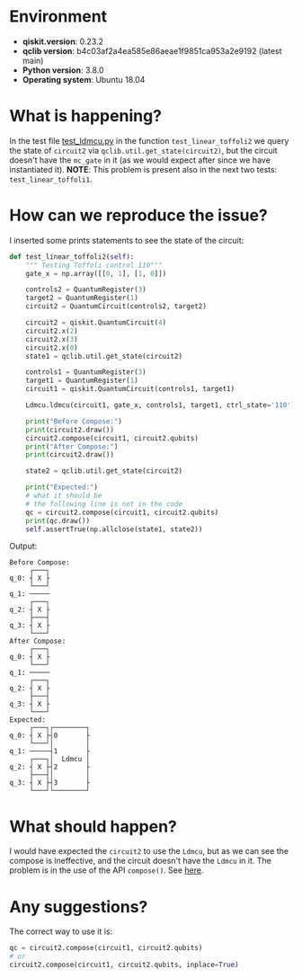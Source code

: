 # Environment

- **qiskit.__version__**: 0.23.2
- **qclib version**: b4c03af2a4ea585e86aeae1f9851ca953a2e9192 (latest main)
- **Python version**: 3.8.0
- **Operating system**: Ubuntu 18.04

# What is happening?
In the test file [test_ldmcu.py](https://github.com/qclib/qclib/blob/master/test/gates/test_ldmcu.py#L85) in the function `test_linear_toffoli2` we query the state of `circuit2` via `qclib.util.get_state(circuit2)`, but the circuit doesn't have the `mc_gate` in it (as we would expect after since we have instantiated it).
**NOTE**: This problem is present also in the next two tests: `test_linear_toffoli1`.

# How can we reproduce the issue?
I inserted some prints statements to see the state of the circuit:
```python
def test_linear_toffoli2(self):
    """ Testing Toffoli control 110"""
    gate_x = np.array([[0, 1], [1, 0]])

    controls2 = QuantumRegister(3)
    target2 = QuantumRegister(1)
    circuit2 = QuantumCircuit(controls2, target2)

    circuit2 = qiskit.QuantumCircuit(4)
    circuit2.x(2)
    circuit2.x(3)
    circuit2.x(0)
    state1 = qclib.util.get_state(circuit2)

    controls1 = QuantumRegister(3)
    target1 = QuantumRegister(1)
    circuit1 = qiskit.QuantumCircuit(controls1, target1)

    Ldmcu.ldmcu(circuit1, gate_x, controls1, target1, ctrl_state='110')

    print("Before Compose:")
    print(circuit2.draw())
    circuit2.compose(circuit1, circuit2.qubits)
    print("After Compose:")
    print(circuit2.draw())

    state2 = qclib.util.get_state(circuit2)

    print("Expected:")
    # what it should be
    # the following line is not in the code
    qc = circuit2.compose(circuit1, circuit2.qubits)
    print(qc.draw())
    self.assertTrue(np.allclose(state1, state2))
```
Output:
```
Before Compose:
     ┌───┐
q_0: ┤ X ├
     └───┘
q_1: ─────
     ┌───┐
q_2: ┤ X ├
     ├───┤
q_3: ┤ X ├
     └───┘
After Compose:
     ┌───┐
q_0: ┤ X ├
     └───┘
q_1: ─────
     ┌───┐
q_2: ┤ X ├
     ├───┤
q_3: ┤ X ├
     └───┘
Expected:
     ┌───┐┌────────┐
q_0: ┤ X ├┤0       ├
     └───┘│        │
q_1: ─────┤1       ├
     ┌───┐│  Ldmcu │
q_2: ┤ X ├┤2       ├
     ├───┤│        │
q_3: ┤ X ├┤3       ├
     └───┘└────────┘
```

# What should happen?
I would have expected the `circuit2` to use the `Ldmcu`, but as we can see the compose is ineffective, and the circuit doesn't have the `Ldmcu` in it.
The problem is in the use of the API `compose()`. See [here](https://qiskit.org/documentation/stubs/qiskit.circuit.QuantumCircuit.compose.html).


# Any suggestions?
The correct way to use it is:
```python
qc = circuit2.compose(circuit1, circuit2.qubits)
# or
circuit2.compose(circuit1, circuit2.qubits, inplace=True)
```

